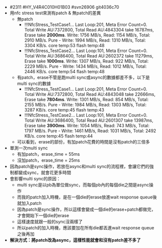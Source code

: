 - #2311 #HY_V4R4C010H01B03 #svn26906 git4036c70
- 用nfc stress test來測有patch & 無patch的差異
	- 無patch
		- !!!NfcStress_TestCase1...
		  Last Loop:201, Meta Error Count=0.
		  Total Write AU:7372800, Total Read AU:4843304 take 16787ms, Erase take **2000ms**.
		  Write: 1756 MB/s, Read: 1154 MB/s, Total: 2910 MB/s.
		  Pure - Write: 1994 MB/s, Read: 1310 MB/s, Total: 3304 KB/s.
		  core temp:53 flash temp:48
		- !!!NfcStress_TestCase2...
		  Last Loop:101, Meta Error Count=0.
		  Total Write AU:3686400, Total Read AU:2602372 take 11279ms, Erase take **1000ms**.
		  Write: 1307 MB/s, Read: 922 MB/s, Total: 2229 MB/s.
		  Pure - Write: 1434 MB/s, Read: 1012 MB/s, Total: 2446 KB/s.
		  core temp:54 flash temp:48
	- 有patch，erase不管是跑multi sync或async的數據都差不多，以下是multi sync的數據
		- !!!NfcStress_TestCase1...
		  Last Loop:201, Meta Error Count=0.
		  Total Write AU:7372800, Total Read AU:4843048 take 22666ms, Erase take **7804ms**.
		  Write: 1301 MB/s, Read: 854 MB/s, Total: 2155 MB/s.
		  Pure - Write: 1984 MB/s, Read: 1303 MB/s, Total: 3287 KB/s.
		  core temp:45 flash temp:43
		- !!!NfcStress_TestCase2...
		  Last Loop:101, Meta Error Count=0.
		  Total Write AU:3686400, Total Read AU:2601307 take 13987ms, Erase take **3900ms**.
		  Write: 1054 MB/s, Read: 743 MB/s, Total: 1797 MB/s.
		  Pure - Write: 1461 MB/s, Read: 1031 MB/s, Total: 2492 KB/s.
		  core temp:45 flash temp:44
	- 可以看到，erase的部份，有加patch花費的時間是沒有patch的三倍多
- 單測一次multi sync
	- 有加patch，erase_time = 55ms
	- 沒加patch，erase_time = 25ms
- 因為patch是sync操作，若放在async和multi sync的流程裡，會讓它們的強制都變成sync，就會花更多時間
- 會影響multi sync的原因：
	- multi sync是以pb為單位做sync，而每個pb內的每個die之間是async操作
	- 而我的patch加入時機，是在一個die的erase放進wait response queue後就加入patch
	- 因為patch是sync操作，所以這樣會變成一個die的erase+patch都做完，才會開始下一個die的erase
	- 這樣速度就跟一般的sync沒兩樣了
	- 所以patch的加入時機，應該要加在所有die都丟進wait response queue之後再加
- **解決方式：將patch改為async，這樣性能就會和沒有patch差不多了**